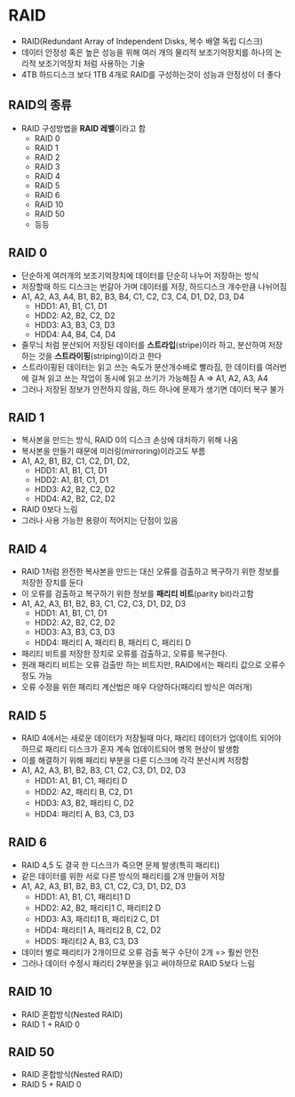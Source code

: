 # RAID

- RAID(Redundant Array of Independent Disks, 복수 배열 독립 디스크)
- 데이터 안정성 혹은 높은 성능을 위해 여러 개의 물리적 보조기억장치를 하나의 논리적 보조기억장치 처럼 사용하는 기술
- 4TB 하드디스크 보다 1TB 4개로 RAID를 구성하는것이 성능과 안정성이 더 좋다

## RAID의 종류

- RAID 구성방법을 **RAID 레벨**이라고 함
  - RAID 0
  - RAID 1
  - RAID 2
  - RAID 3
  - RAID 4
  - RAID 5
  - RAID 6
  - RAID 10
  - RAID 50
  - 등등

## RAID 0

- 단순하게 여러개의 보조기억장치에 데이터를 단순히 나누어 저장하는 방식
- 저장할때 하드 디스크는 번갈아 가며 데이터를 저장, 하드디스크 개수만큼 나뉘어짐
- A1, A2, A3, A4, B1, B2, B3, B4, C1, C2, C3, C4, D1, D2, D3, D4
  - HDD1: A1, B1, C1, D1
  - HDD2: A2, B2, C2, D2
  - HDD3: A3, B3, C3, D3
  - HDD4: A4, B4, C4, D4
- 줄무늬 처럼 분산되어 저장된 데이터를 **스트라입**(stripe)이라 하고, 분산하여 저장하는 것을 **스트라이핑**(striping)이라고 한다
- 스트라이핑된 데이터는 읽고 쓰는 속도가 분산개수배로 빨라짐, 한 데이터를 여러번에 걸쳐 읽고 쓰는 작업이 동시에 읽고 쓰기가 가능해짐 A => A1, A2, A3, A4
- 그러나 저장된 정보가 안전하지 않음, 하드 하나에 문제가 생기면 데이터 복구 불가

## RAID 1

- 복사본을 만드는 방식, RAID 0의 디스크 손상에 대처하기 위해 나옴
- 복사본을 만들기 때문에 미러링(mirroring)이라고도 부름
- A1, A2, B1, B2, C1, C2, D1, D2,
  - HDD1: A1, B1, C1, D1
  - HDD2: A1, B1, C1, D1
  - HDD3: A2, B2, C2, D2
  - HDD4: A2, B2, C2, D2
- RAID 0보다 느림
- 그러나 사용 가능한 용량이 적어지는 단점이 있음

## RAID 4

- RAID 1처럼 완전한 복사본을 만드는 대신 오류를 검출하고 복구하기 위한 정보를 저장한 장치를 둔다
- 이 오류를 검출하고 복구하기 위한 정보를 **패리티 비트**(parity bit)라고함
- A1, A2, A3, B1, B2, B3, C1, C2, C3, D1, D2, D3
  - HDD1: A1, B1, C1, D1
  - HDD2: A2, B2, C2, D2
  - HDD3: A3, B3, C3, D3
  - HDD4: 패리티 A, 패리티 B, 패리티 C, 패리티 D
- 패리티 비트를 저장한 장치로 오류를 검출하고, 오류를 복구한다.
- 원래 패리티 비트는 오류 검출만 하는 비트지만, RAID에서는 패리티 값으로 오류수정도 가능
- 오류 수정을 위한 패리티 계산법은 매우 다양하다(패리티 방식은 여러개)

## RAID 5

- RAID 4에서는 새로운 데이터가 저장될때 마다, 패리티 데이터가 업데이트 되어야 하므로 패리티 디스크가 혼자 계속 업데이트되어 병목 현상이 발생함
- 이를 해결하기 위해 패리티 부분을 다른 디스크에 각각 분산시켜 저장함
- A1, A2, A3, B1, B2, B3, C1, C2, C3, D1, D2, D3
  - HDD1: A1, B1, C1, 패리티 D
  - HDD2: A2, 패리티 B, C2, D1
  - HDD3: A3, B2, 패리티 C, D2
  - HDD4: 패리티 A, B3, C3, D3

## RAID 6

- RAID 4,5 도 결국 한 디스크가 죽으면 문제 발생(특히 패리티)
- 같은 데이터를 위한 서로 다른 방식의 패리티를 2개 만들어 저장
- A1, A2, A3, B1, B2, B3, C1, C2, C3, D1, D2, D3
  - HDD1: A1, B1, C1, 패리티1 D
  - HDD2: A2, B2, 패리티1 C, 패리티2 D
  - HDD3: A3, 패리티1 B, 패리티2 C, D1
  - HDD4: 패리티1 A, 패리티2 B, C2, D2
  - HDD5: 패리티2 A, B3, C3, D3
- 데이터 별로 패리티가 2개이므로 오류 검출 복구 수단이 2개 => 훨씬 안전
- 그러나 데이터 수정시 패리티 2부분을 읽고 써야하므로 RAID 5보다 느림

## RAID 10

- RAID 혼합방식(Nested RAID)
- RAID 1 + RAID 0

## RAID 50

- RAID 혼합방식(Nested RAID)
- RAID 5 + RAID 0
